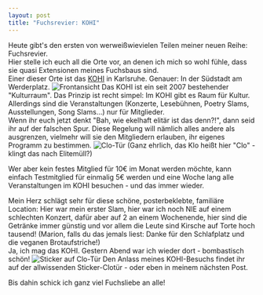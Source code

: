 ```yaml
---
layout: post
title: "Fuchsrevier: KOHI"
---
```


Heute gibt's den ersten von werweißwievielen Teilen meiner neuen Reihe: Fuchsrevier.  
Hier stelle ich euch all die Orte vor, an denen ich mich so wohl fühle, dass sie quasi Extensionen meines Fuchsbaus sind.  
Einer dieser Orte ist das [KOHI](www.kohi.de) in Karlsruhe. Genauer: In der Südstadt am Werderplatz.
![Frontansicht](http://farm6.staticflickr.com/5548/11364017404_f68ed7636d_c.jpg "Kohi-Front")
Das KOHI ist ein seit 2007 bestehender "Kulturraum". Das Prinzip ist recht simpel: Im KOHI gibt es Raum für Kultur. Allerdings sind die Veranstaltungen (Konzerte, Lesebühnen, Poetry Slams, Ausstellungen, Song Slams...) nur für Mitglieder.  
Wenn ihr euch jetzt denkt "Bah, wie ekelhaft elitär ist das denn?!", dann seid ihr auf der falschen Spur. Diese Regelung will nämlich alles andere als ausgrenzen, vielmehr will sie den Mitgliedern erlauben, ihr eigenes Programm zu bestimmen. 
![Clo-Tür](http://farm4.staticflickr.com/3670/11364018284_706a3b56a2_c.jpg "Clo")
(Ganz ehrlich, das Klo heißt hier "Clo" - klingt das nach Elitemüll?)  

Wer aber kein festes Mitglied für 10€ im Monat werden möchte, kann einfach Testmitglied für einmalig 5€ werden und eine Woche lang alle Veranstaltungen im KOHI besuchen - und das immer wieder.  

Mein Herz schlägt sehr für diese schöne, posterbeklebte, familiäre Location: Hier war mein erster Slam, hier war ich noch NIE auf einem schlechten Konzert, dafür aber auf 2 an einem Wochenende, hier sind die Getränke immer günstig und vor allem die Leute sind Kirsche auf Torte hoch tausend! (Marion, falls du das jemals liest: Danke für den Schlafplatz und die veganen Brotaufstriche!)  
Ja, ich mag das KOHI. Gestern Abend war ich wieder dort - bombastisch schön! 
![Sticker auf Clo-Tür](http://farm8.staticflickr.com/7329/11363988866_3b66e53b5d_c.jpg "Stickerchaos")
Den Anlass meines KOHI-Besuchs findet ihr auf der allwissenden Sticker-Clotür - oder eben in meinem nächsten Post.  

Bis dahin schick ich ganz viel Fuchsliebe an alle!
